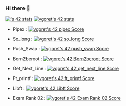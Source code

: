 ### Hi there 👋
[![<vgoret>'s 42 stats](https://badge.mediaplus.ma/darkblue/<vgoret>)](https://github.com/oakoudad/badge42)
[![vgoret's 42 stats](https://badge42.vercel.app/api/v2/cldkbnvb500400gla6ri7gbc4/stats?cursusId=21&coalitionId=47)](https://github.com/JaeSeoKim/badge42)
- Pipex :  [![vgoret's 42 pipex Score](https://badge42.vercel.app/api/v2/cldkbnvb500400gla6ri7gbc4/project/3099953)](https://github.com/JaeSeoKim/badge42)

- So_long :  [![vgoret's 42 so_long Score](https://badge42.vercel.app/api/v2/cldkbnvb500400gla6ri7gbc4/project/3031795)](https://github.com/JaeSeoKim/badge42)

- Push_Swap :  [![vgoret's 42 push_swap Score](https://badge42.vercel.app/api/v2/cldkbnvb500400gla6ri7gbc4/project/2933588)](https://github.com/JaeSeoKim/badge42)

- Born2beroot :  [![vgoret's 42 Born2beroot Score](https://badge42.vercel.app/api/v2/cldkbnvb500400gla6ri7gbc4/project/2915312)](https://github.com/JaeSeoKim/badge42)

- Get_Next_Line :  [![vgoret's 42 get_next_line Score](https://badge42.vercel.app/api/v2/cldkbnvb500400gla6ri7gbc4/project/2901853)](https://github.com/JaeSeoKim/badge42)

- Ft_printf :  [![vgoret's 42 ft_printf Score](https://badge42.vercel.app/api/v2/cldkbnvb500400gla6ri7gbc4/project/2887777)](https://github.com/JaeSeoKim/badge42)

- Libft :  [![vgoret's 42 Libft Score](https://badge42.vercel.app/api/v2/cldkbnvb500400gla6ri7gbc4/project/2868664)](https://github.com/JaeSeoKim/badge42)

- Exam Rank 02 : [![vgoret's 42 Exam Rank 02 Score](https://badge42.vercel.app/api/v2/cldkbnvb500400gla6ri7gbc4/project/3103591)](https://github.com/JaeSeoKim/badge42)

<!--
**victorgrt/victorgrt** is a ✨ _special_ ✨ repository because its `README.md` (this file) appears on your GitHub profile.

Here are some ideas to get you started:

- 🔭 I’m currently working on ...
- 🌱 I’m currently learning ...
- 👯 I’m looking to collaborate on ...
- 🤔 I’m looking for help with ...
- 💬 Ask me about ...
- 📫 How to reach me: ...
- 😄 Pronouns: ...
- ⚡ Fun fact: ...
-->
